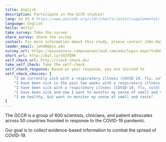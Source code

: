 ```yaml
---
title: English
description: Participate in the GCCR studies!
lang: en_US # https://www.unicode.org/cldr/charts/latest/supplemental/language_territory_information.html
language: English
hello: Hello!
take_survey: Take the survey
share_survey: Share the survey
contact: For more information about this study, please contact John Hayes
leader_email: jeh40@psu.edu
survey_url: https://psusensory.compusensecloud.com/edu/login.aspx?t=86572382-0eec-447a-87ca-eb5c4d4d4d52
short_url: http://bit.ly/343fERK
self_check_url: http://riech-check.de/
take_self_check: Take the self-check
self_check_response: Based on your response, you are invited to
self_check_choices: [
    "I am currently sick with a respiratory illness (COVID-19, flu, cold)",
    "I have been sick in the past two weeks with a respiratory illness (COVID-19, flu, cold)",
    "I have been sick with a respiratory illness (COVID-19, flu, cold) more than 2 weeks ago",
    "I have been sick and now I want to monitor my sense of smell and taste",
    "I am healthy, but want to monitor my sense of smell and taste"
]
---
```

The GCCR is a group of 600 scientists, clinicians, and patient advocates across 50 countries founded in response to the COVID-19 pandemic.

Our goal is to collect evidence-based information to combat the spread of COVID-19.